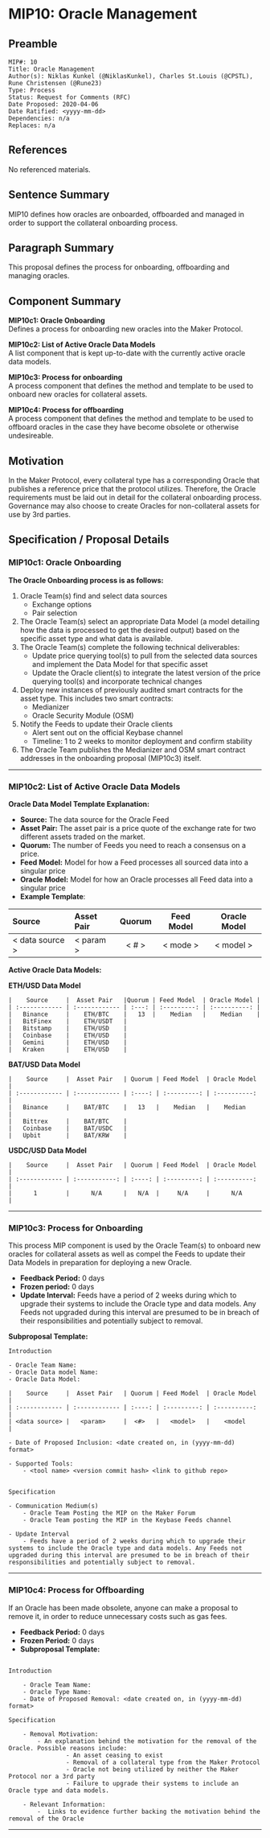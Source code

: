 # MIP10: Oracle Management


## Preamble

    MIP#: 10
    Title: Oracle Management 
    Author(s): Niklas Kunkel (@NiklasKunkel), Charles St.Louis (@CPSTL), Rune Christensen (@Rune23)
    Type: Process
    Status: Request for Comments (RFC)
    Date Proposed: 2020-04-06
    Date Ratified: <yyyy-mm-dd>
    Dependencies: n/a
    Replaces: n/a
    

## References
No referenced materials.

## Sentence Summary

MIP10 defines how oracles are onboarded, offboarded and managed in order to support the collateral onboarding process.

## Paragraph Summary

This proposal defines the process for onboarding, offboarding and managing oracles.

## Component Summary

**MIP10c1: Oracle Onboarding**  
Defines a process for onboarding new oracles into the Maker Protocol.

**MIP10c2: List of Active Oracle Data Models**  
A list component that is kept up-to-date with the currently active oracle data models.

**MIP10c3: Process for onboarding**  
A process component that defines the method and template to be used to onboard new oracles for collateral assets.

**MIP10c4: Process for offboarding**  
A process component that defines the method and template to be used to offboard oracles in the case they have become obsolete or otherwise undesireable.

## Motivation

In the Maker Protocol, every collateral type has a corresponding Oracle that publishes a reference price that the protocol utilizes. Therefore, the Oracle requirements must be laid out in detail for the collateral onboarding process. Governance may also choose to create Oracles for non-collateral assets for use by 3rd parties.

## Specification / Proposal Details

### MIP10c1: Oracle Onboarding

**The Oracle Onboarding process is as follows:**

1. Oracle Team(s) find and select data sources
    - Exchange options
    - Pair selection
2. The Oracle Team(s) select an appropriate Data Model (a model detailing how the data is processed to get the desired output) based on the specific asset type and what data is available.
3. The Oracle Team(s) complete the following technical deliverables:
    - Update price querying tool(s) to pull from the selected data sources and implement the Data Model for that specific asset
    - Update the Oracle client(s) to integrate the latest version of the price querying tool(s) and incorporate technical changes
4. Deploy new instances of previously audited smart contracts for the asset type. This includes two smart contracts:
    - Medianizer
    - Oracle Security Module (OSM) 
5. Notify the Feeds to update their Oracle clients 
    - Alert sent out on the official Keybase channel
    - Timeline: 1 to 2 weeks to monitor deployment and confirm stability
6. The Oracle Team publishes the Medianizer and OSM smart contract addresses in the onboarding proposal (MIP10c3) itself.

---

### MIP10c2: List of Active Oracle Data Models

**Oracle Data Model Template Explanation:**
- **Source:** The data source for the Oracle Feed
- **Asset Pair:** The asset pair is a price quote of the exchange rate for two different assets traded on the market.
- **Quorum:** The number of Feeds you need to reach a consensus on a price.
- **Feed Model:**  Model for how a Feed processes all sourced data into a singular price
- **Oracle Model:** Model for how an Oracle processes all Feed data into a singular price
- **Example Template**:

| Source |  Asset Pair   | Quorum | Feed Model  | Oracle Model |
| :------------ | :------------ | :----: | :---------: | :----------: |
| < data source >  |   < param >     |  < # >   |   < mode >   |    < model >    |

**Active Oracle Data Models:**

**ETH/USD Data Model**

    |    Source     |  Asset Pair   |Quorum | Feed Model  | Oracle Model |
    | :------------ | :------------ | :---: | :---------: | :----------: |
    |   Binance     |    ETH/BTC    |   13  |    Median   |    Median    |
    |   BitFinex    |    ETH/USDT   |
    |   Bitstamp    |    ETH/USD    |
    |   Coinbase    |    ETH/USD    |
    |   Gemini      |    ETH/USD    |
    |   Kraken      |    ETH/USD    |

**BAT/USD Data Model**

    |    Source     |  Asset Pair   | Quorum | Feed Model  | Oracle Model |
    | :------------ | :------------ | :----: | :---------: | :----------: |
    |   Binance     |    BAT/BTC    |   13   |    Median   |    Median    |
    |   Bittrex     |    BAT/BTC    |
    |   Coinbase    |    BAT/USDC   |
    |   Upbit       |    BAT/KRW    |

**USDC/USD Data Model**

    |    Source     |  Asset Pair   | Quorum | Feed Model  | Oracle Model |
    | :------------ | :-----------: | :----: | :---------: | :----------: |
    |      1        |      N/A      |   N/A  |     N/A     |      N/A     |

---
### MIP10c3: Process for Onboarding


This process MIP component is used by the Oracle Team(s) to onboard new oracles for collateral assets as well as compel the Feeds to update their Data Models in preparation for deploying a new Oracle.

- **Feedback Period:** 0 days
- **Frozen period:** 0 days
- **Update Interval:** Feeds have a period of 2 weeks during which to upgrade their systems to include the Oracle type and data models. Any Feeds not upgraded during this interval are presumed to be in breach of their responsibilities and potentially subject to removal.

**Subproposal Template:**

    Introduction
    
    - Oracle Team Name:
    - Oracle Data model Name:
    - Oracle Data Model: 
    
    |    Source     |  Asset Pair   | Quorum | Feed Model  | Oracle Model |
    | :------------ | :------------ | :----: | :---------: | :----------: |
    | <data source> |   <param>     |  <#>   |   <model>   |    <model    |
    
    - Date of Proposed Inclusion: <date created on, in (yyyy-mm-dd) format>
    
    - Supported Tools: 
        - <tool name> <version commit hash> <link to github repo>
    	 
    
    Specification
    
    - Communication Medium(s)
    	- Oracle Team Posting the MIP on the Maker Forum
    	- Oracle Team posting the MIP in the Keybase Feeds channel
    
    - Update Interval
    	- Feeds have a period of 2 weeks during which to upgrade their systems to include the Oracle type and data models. Any Feeds not upgraded during this interval are presumed to be in breach of their responsibilities and potentially subject to removal.
    
---

### MIP10c4: Process for Offboarding

If an Oracle has been made obsolete, anyone can make a proposal to remove it, in order to reduce unnecessary costs such as gas fees. 
- **Feedback Period:** 0 days
- **Frozen Period:** 0 days
- **Subproposal Template:**
```

Introduction
    
    - Oracle Team Name:  
    - Oracle Type Name: 
    - Date of Proposed Removal: <date created on, in (yyyy-mm-dd) format>
    
Specification
        
    - Removal Motivation:
        - An explanation behind the motivation for the removal of the Oracle. Possible reasons include:
                - An asset ceasing to exist 
                - Removal of a collateral type from the Maker Protocol
                - Oracle not being utilized by neither the Maker Protocol nor a 3rd party
                - Failure to upgrade their systems to include an Oracle type and data models.
    				
    - Relevant Information:
    	-  Links to evidence further backing the motivation behind the removal of the Oracle

```
---
